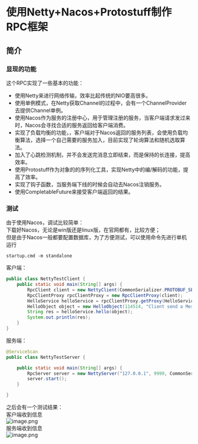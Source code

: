 


# 使用Netty+Nacos+Protostuff制作RPC框架

<a name="KeQ2k"></a>

## 简介

<a name="FQTT2"></a>

### 显现的功能

这个RPC实现了一些基本的功能：

- 使用Netty来进行网络传输，效率比起传统的NIO要高很多。
- 使用单例模式，在Netty获取Channel的过程中，会有一个ChannelProvider去提供Channel单例。
- 使用Nacos作为服务的注册中心，用于管理注册的服务，当客户端请求发过来时，Nacos会寻找合适的服务返回给客户端消费。
- 实现了负载均衡的功能，，客户端对于Nacos返回的服务列表，会使用负载均衡算法，选择一个自己需要的服务加入，目前实现了轮询算法和随机选取算法。
- 加入了心跳检测机制，并不会发送完消息立即结束，而是保持的长连接，提高效率。
- 使用Protostuff作为对象的的序列化工具，实现Netty中的编/解码的功能，提高了效率。
- 实现了钩子函数，当服务端下线的时候会自动去Nacos注销服务。
- 使用CompletableFuture来接受客户端返回的结果。

<a name="UlREa"></a>

### 测试

由于使用Nacos，调试比较简单：<br />下载好Nacos，无论是win版还是linux版，在官网都有，比较方便；<br />但是由于Nacos一般都要配置数据库，为了方便测试，可以使用命令先进行单机运行

```shell
startup.cmd -m standalone
```

客户端：

```java
public class NettyTestClient {
    public static void main(String[] args) {
        RpcClient client = new NettyClient(CommonSerializer.PROTOBUF_SERIALIZER);
        RpcClientProxy rpcClientProxy = new RpcClientProxy(client);
        HelloService helloService = rpcClientProxy.getProxy(HelloService.class);
        HelloObject object = new HelloObject(114514, "Client send a Message");
        String res = helloService.hello(object);
        System.out.println(res);
    }
}
```

服务端：

```java
@ServiceScan
public class NettyTestServer {

    public static void main(String[] args) {
        RpcServer server = new NettyServer("127.0.0.1", 9999, CommonSerializer.PROTOBUF_SERIALIZER);
        server.start();
    }

}

```

之后会有一个测试结果：<br />客户端收到信息<br />![image.png](https://cdn.nlark.com/yuque/0/2023/png/34531809/1678513541152-f58818bf-b30d-438c-bebd-3374cb6f6b3f.png#averageHue=%23f5ecea&clientId=ucfcf756b-0ecd-4&from=paste&height=400&id=uc9973f1d&name=image.png&originHeight=600&originWidth=2205&originalType=binary&ratio=1&rotation=0&showTitle=false&size=111506&status=done&style=none&taskId=ubbd01eee-67bf-4697-b872-6eef4c3b304&title=&width=1470)<br />服务端收到信息<br />![image.png](https://cdn.nlark.com/yuque/0/2023/png/34531809/1678513584290-393ae7f9-f650-4a6d-b6a2-ad58cd7c2360.png#averageHue=%23f5ebe9&clientId=ucfcf756b-0ecd-4&from=paste&height=301&id=u72da898a&name=image.png&originHeight=452&originWidth=2307&originalType=binary&ratio=1&rotation=0&showTitle=false&size=88585&status=done&style=none&taskId=u57f54541-d548-4720-aca7-051e4b65050&title=&width=1538)

<a name="VFwOu"></a>
